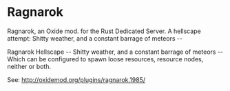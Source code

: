 # Ragnarok

Ragnarok, an Oxide mod. for the Rust Dedicated Server. A hellscape attempt: Shitty weather, and a constant barrage of meteors --

Ragnarok Hellscape -- Shitty weather, and a constant barrage of meteors -- Which can be configured to spawn loose resources, resource nodes, neither or both.

See: http://oxidemod.org/plugins/ragnarok.1985/
